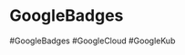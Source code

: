 # GoogleBadges
#GoogleBadges #GoogleCloud #GoogleKub 
<a href="https://www.cloudskillsboost.google/public_profiles/a07da965-0b6d-41da-a916-a3fa55c547bc">
